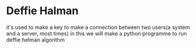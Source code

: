 # Deffie Halman

it's used to make a key to make a connection between two users(a system and a server, most times)
in this we will make a python programme to run deffie helman algorithm
